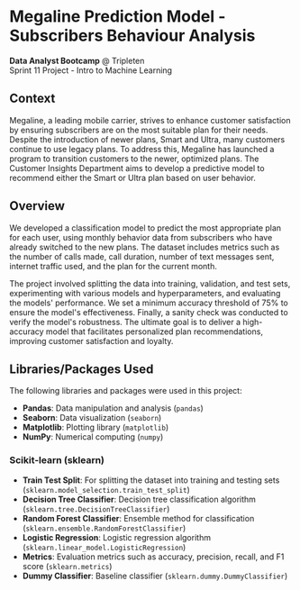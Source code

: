 # Megaline Prediction Model - Subscribers Behaviour Analysis

**Data Analyst Bootcamp** @ Tripleten<br>
Sprint 11 Project - Intro to Machine Learning

## Context

Megaline, a leading mobile carrier, strives to enhance customer satisfaction by ensuring subscribers are on the most suitable plan for their needs. Despite the introduction of newer plans, Smart and Ultra, many customers continue to use legacy plans. To address this, Megaline has launched a program to transition customers to the newer, optimized plans. The Customer Insights Department aims to develop a predictive model to recommend either the Smart or Ultra plan based on user behavior.

## Overview
We developed a classification model to predict the most appropriate plan for each user, using monthly behavior data from subscribers who have already switched to the new plans. The dataset includes metrics such as the number of calls made, call duration, number of text messages sent, internet traffic used, and the plan for the current month.

The project involved splitting the data into training, validation, and test sets, experimenting with various models and hyperparameters, and evaluating the models' performance. We set a minimum accuracy threshold of 75% to ensure the model's effectiveness. Finally, a sanity check was conducted to verify the model's robustness. The ultimate goal is to deliver a high-accuracy model that facilitates personalized plan recommendations, improving customer satisfaction and loyalty.

## Libraries/Packages Used

The following libraries and packages were used in this project:

- **Pandas**: Data manipulation and analysis (`pandas`)
- **Seaborn**: Data visualization (`seaborn`)
- **Matplotlib**: Plotting library (`matplotlib`)
- **NumPy**: Numerical computing (`numpy`)

### Scikit-learn (sklearn)

- **Train Test Split**: For splitting the dataset into training and testing sets (`sklearn.model_selection.train_test_split`)
- **Decision Tree Classifier**: Decision tree classification algorithm (`sklearn.tree.DecisionTreeClassifier`)
- **Random Forest Classifier**: Ensemble method for classification (`sklearn.ensemble.RandomForestClassifier`)
- **Logistic Regression**: Logistic regression algorithm (`sklearn.linear_model.LogisticRegression`)
- **Metrics**: Evaluation metrics such as accuracy, precision, recall, and F1 score (`sklearn.metrics`)
- **Dummy Classifier**: Baseline classifier (`sklearn.dummy.DummyClassifier`)

